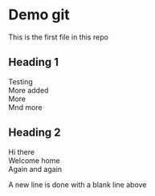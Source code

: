 # Demo git
This is the first file in this repo

## Heading 1
Testing\
More added\
More\
Mnd more
## Heading 2
Hi there\
Welcome home\
Again and again

A new line is done with a blank line above